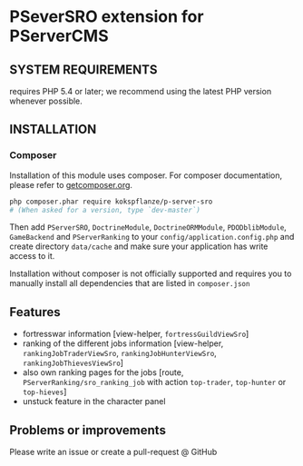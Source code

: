 # PSeverSRO extension for PServerCMS

## SYSTEM REQUIREMENTS

requires PHP 5.4 or later; we recommend using the latest PHP version whenever possible.

## INSTALLATION

### Composer

Installation of this module uses composer. For composer documentation, please refer to
[getcomposer.org](http://getcomposer.org/).

```sh
php composer.phar require kokspflanze/p-server-sro
# (When asked for a version, type `dev-master`)
```

Then add `PServerSRO`, `DoctrineModule`, `DoctrineORMModule`, `PDODblibModule`, `GameBackend` and `PServerRanking`
 to your `config/application.config.php` and create directory
`data/cache` and make sure your application has write access to it.

Installation without composer is not officially supported and requires you to manually install all dependencies
that are listed in `composer.json`

## Features

- fortresswar information [view-helper, `fortressGuildViewSro`]
- ranking of the different jobs information [view-helper, `rankingJobTraderViewSro`, `rankingJobHunterViewSro`, `rankingJobThievesViewSro`]
- also own ranking pages for the jobs [route, `PServerRanking/sro_ranking_job` with action `top-trader`, `top-hunter` or `top-hieves`]
- unstuck feature in the character panel


## Problems or improvements

Please write an issue or create a pull-request @ GitHub